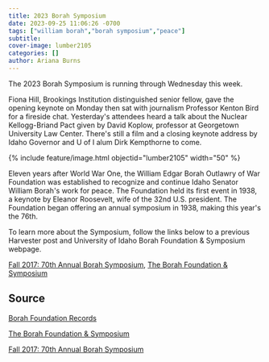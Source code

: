 ```yaml
---
title: 2023 Borah Symposium
date: 2023-09-25 11:06:26 -0700
tags: ["william borah","borah symposium","peace"]
subtitle: 
cover-image: lumber2105
categories: []
author: Ariana Burns
---
```


The 2023 Borah Symposium is running through Wednesday this week. 

Fiona Hill, Brookings Institution distinguished senior fellow, gave the opening keynote on Monday then sat with journalism Professor Kenton Bird for a fireside chat. Yesterday's attendees heard a talk about the Nuclear Kellogg-Briand Pact given by David Koplow, professor at Georgetown University Law Center. There's still a film and a closing keynote address by Idaho Governor and U of I alum Dirk Kempthorne to come. 

{% include feature/image.html objectid="lumber2105" width="50" %}

Eleven years after World War One, the William Edgar Borah Outlawry of War Foundation was established to recognize and continue Idaho Senator William Borah's work for peace. The Foundation held its first event in 1938, a keynote by Eleanor Roosevelt, wife of the 32nd U.S. president. The Foundation began offering an annual symposium in 1938, making this year's the 76th.

To learn more about the Symposium, follow the links below to a previous Harvester post and University of Idaho Borah Foundation & Symposium webpage. 

[Fall 2017: 70th Annual Borah Symposium](https://www.uidaho.edu/class/borah/fall), [The Borah Foundation & Symposium](https://www.uidaho.edu/class/borah)

## Source

 [Borah Foundation Records](http://archiveswest.orbiscascade.org/ark:/80444/xv77298/)

 [The Borah Foundation & Symposium](https://www.uidaho.edu/class/borah)

 [Fall 2017: 70th Annual Borah Symposium](https://www.uidaho.edu/class/borah/fall)